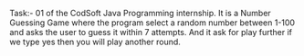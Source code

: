 Task:- 01 of the CodSoft Java Programming internship.
It is a Number Guessing Game where the program select a random number between 1-100 and asks the user to guess it within 7 attempts. And it ask for play further if we type yes then you will play another round.
